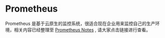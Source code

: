 # Prometheus 


Prometheus 是基于云原生的监控系统，很适合现在企业用来监控自己的生产环境，相关内容已经整理至 [Prometheus Notes](https://erdong.site/prometheus-notes) , 请大家点击链接进行查看。